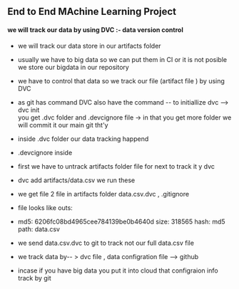 ## End to End MAchine Learning Project 


#### we will track our data by using DVC :- data version control 
- we will track our data store in our artifacts folder 
- usually we have to big data so we can put them in CI or it is not posible we store our bigdata in our repository  
- we have to control that data so we track our file (artifact file ) by using DVC 
- as git has command DVC also have the command 
    -- to initiallize dvc --> dvc init  
       you get .dvc folder and .devcignore file -> in that you get more folder we will  commit it our main git tht'y 
- inside .dvc folder our data tracking happend  
- .devcignore inside 

- first we have to untrack artifacts folder file for next to track it y dvc 
- dvc add artifacts/data.csv  we run these 
- we get file 2 file in artifacts folder data.csv.dvc  , .gitignore 
- file looks like 
    outs:
- md5: 6206fc08bd4965cee784139be0b4640d
  size: 318565
  hash: md5
  path: data.csv

- we send  data.csv.dvc  to git  to track not our full data.csv file 
- we track data by-- >  dvc file    , data configration file --> github 
- incase if you have big data you put it into cloud that configraion info track by git 


